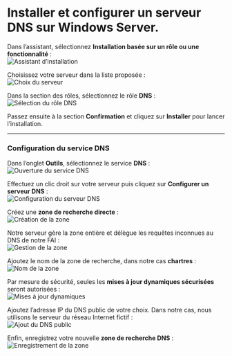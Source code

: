 # Installer et configurer un serveur DNS sur Windows Server.

Dans l’assistant, sélectionnez **Installation basée sur un rôle ou une fonctionnalité** :  
![Assistant d’installation](docs/images/DNS/1.png)

Choisissez votre serveur dans la liste proposée :  
![Choix du serveur](docs/images/DNS/2.png)

Dans la section des rôles, sélectionnez le rôle **DNS** :  
![Sélection du rôle DNS](docs/images/DNS/3.png)

Passez ensuite à la section **Confirmation** et cliquez sur **Installer** pour lancer l’installation.

---

### Configuration du service DNS

Dans l’onglet **Outils**, sélectionnez le service **DNS** :  
![Ouverture du service DNS](docs/images/DNS/4.png)

Effectuez un clic droit sur votre serveur puis cliquez sur **Configurer un serveur DNS** :  
![Configuration du serveur DNS](docs/images/DNS/5.png)

Créez une **zone de recherche directe** :  
![Création de la zone](docs/images/DNS/6.png)

Notre serveur gère la zone entière et délègue les requêtes inconnues au DNS de notre FAI :  
![Gestion de la zone](docs/mages/DNS/7.png)

Ajoutez le nom de la zone de recherche, dans notre cas **chartres** :  
![Nom de la zone](docs/images/DNS/8.png)

Par mesure de sécurité, seules les **mises à jour dynamiques sécurisées** seront autorisées :  
![Mises à jour dynamiques](docs/images/DNS/9.png)

Ajoutez l’adresse IP du DNS public de votre choix. Dans notre cas, nous utilisons le serveur du réseau Internet fictif :  
![Ajout du DNS public](docs/images/DNS/10.png)

Enfin, enregistrez votre nouvelle **zone de recherche DNS** :  
![Enregistrement de la zone](docs/images/DNS/11.png)
